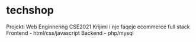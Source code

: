 # techshop
Projekti Web Enginnering CSE2021
Krijimi i nje faqeje ecommerce full stack 
Frontend - html/css/javascript
Backend - php/mysql 
